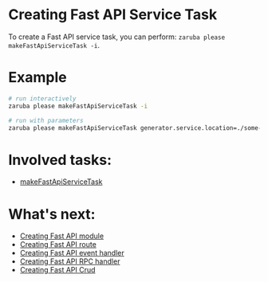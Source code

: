 # Creating Fast API Service Task

To create a Fast API service task, you can perform: `zaruba please makeFastApiServiceTask -i`.

# Example

```sh
# run interactively
zaruba please makeFastApiServiceTask -i

# run with parameters
zaruba please makeFastApiServiceTask generator.service.location=./some-directory/myService generator.service.name=myService generator.service.envs="MY_ENV=MY_VALUE" ports=3000 generator.service.docker.image.name=myService generator.service.docker.container.name=myServiceContainer
```

# Involved tasks:

* [makeFastApiServiceTask](tasks/makeFastApiServiceTask.md)

# What's next:

* [Creating Fast API module](creating-fast-api-module.md)
* [Creating Fast API route](creating-fast-api-route.md)
* [Creating Fast API event handler](creating-fast-api-event-handler.md)
* [Creating Fast API RPC handler](creating-fast-api-rpc-handler.md)
* [Creating Fast API Crud](creating-fast-api-crud.md)